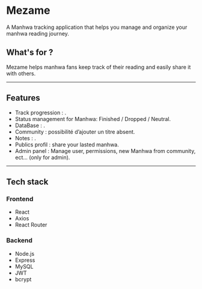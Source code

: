 # Mezame

A Manhwa tracking application that helps you manage and organize your manhwa reading journey.

## What's for ?

Mezame helps manhwa fans keep track of their reading and easily share it with others.

---

## Features 
- Track progression : .  
- Status management for Manhwa: Finished / Dropped / Neutral.  
- DataBase : .  
- Community  : possibilité d’ajouter un titre absent.  
- Notes : .  
- Publics profil : share your lasted manhwa.  
- Admin panel : Manage user, permissions, new Manhwa from community, ect... (only for admin).

---

## Tech stack

### Frontend
- React  
- Axios  
- React Router

### Backend
- Node.js  
- Express  
- MySQL  
- JWT
- bcrypt
